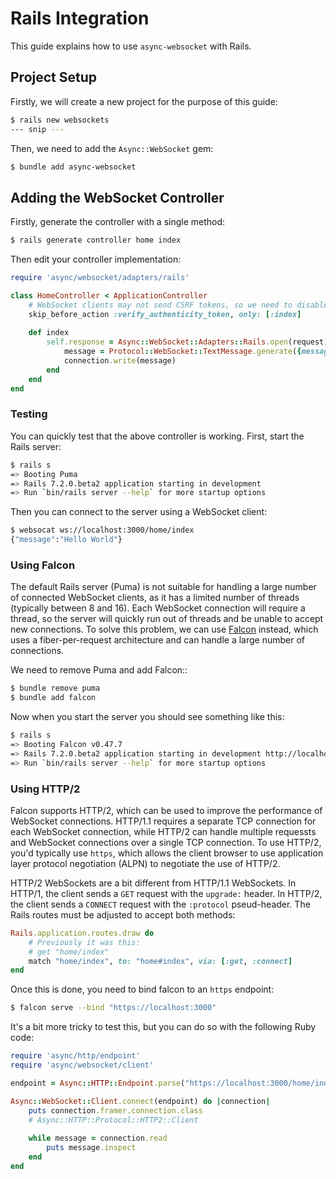 # Rails Integration

This guide explains how to use `async-websocket` with Rails.

## Project Setup

Firstly, we will create a new project for the purpose of this guide:

~~~ bash
$ rails new websockets
--- snip ---
~~~

Then, we need to add the `Async::WebSocket` gem:

~~~ bash
$ bundle add async-websocket
~~~

## Adding the WebSocket Controller

Firstly, generate the controller with a single method:

~~~ bash
$ rails generate controller home index
~~~

Then edit your controller implementation:

~~~ ruby
require 'async/websocket/adapters/rails'

class HomeController < ApplicationController
	# WebSocket clients may not send CSRF tokens, so we need to disable this check.
	skip_before_action :verify_authenticity_token, only: [:index]
	
	def index
		self.response = Async::WebSocket::Adapters::Rails.open(request) do |connection|
			message = Protocol::WebSocket::TextMessage.generate({message: "Hello World"})
			connection.write(message)
		end
	end
end
~~~

### Testing

You can quickly test that the above controller is working. First, start the Rails server:

~~~ bash
$ rails s
=> Booting Puma
=> Rails 7.2.0.beta2 application starting in development 
=> Run `bin/rails server --help` for more startup options
~~~

Then you can connect to the server using a WebSocket client:

~~~ bash
$ websocat ws://localhost:3000/home/index
{"message":"Hello World"}
~~~

### Using Falcon

The default Rails server (Puma) is not suitable for handling a large number of connected WebSocket clients, as it has a limited number of threads (typically between 8 and 16). Each WebSocket connection will require a thread, so the server will quickly run out of threads and be unable to accept new connections. To solve this problem, we can use [Falcon](https://github.com/socketry/falcon) instead, which uses a fiber-per-request architecture and can handle a large number of connections.

We need to remove Puma and add Falcon::

~~~ bash
$ bundle remove puma
$ bundle add falcon
~~~

Now when you start the server you should see something like this:

~~~ bash
$ rails s
=> Booting Falcon v0.47.7
=> Rails 7.2.0.beta2 application starting in development http://localhost:3000
=> Run `bin/rails server --help` for more startup options
~~~


### Using HTTP/2

Falcon supports HTTP/2, which can be used to improve the performance of WebSocket connections. HTTP/1.1 requires a separate TCP connection for each WebSocket connection, while HTTP/2 can handle multiple requessts and WebSocket connections over a single TCP connection. To use HTTP/2, you'd typically use `https`, which allows the client browser to use application layer protocol negotiation (ALPN) to negotiate the use of HTTP/2.

HTTP/2 WebSockets are a bit different from HTTP/1.1 WebSockets. In HTTP/1, the client sends a `GET` request with the `upgrade:` header. In HTTP/2, the client sends a `CONNECT` request with the `:protocol` pseud-header. The Rails routes must be adjusted to accept both methods:

~~~ ruby
Rails.application.routes.draw do
	# Previously it was this:
	# get "home/index"
	match "home/index", to: "home#index", via: [:get, :connect]
end
~~~

Once this is done, you need to bind falcon to an `https` endpoint:

~~~ bash
$ falcon serve --bind "https://localhost:3000"
~~~

It's a bit more tricky to test this, but you can do so with the following Ruby code:

~~~ ruby
require 'async/http/endpoint'
require 'async/websocket/client'

endpoint = Async::HTTP::Endpoint.parse("https://localhost:3000/home/index")

Async::WebSocket::Client.connect(endpoint) do |connection|
	puts connection.framer.connection.class
	# Async::HTTP::Protocol::HTTP2::Client
	
	while message = connection.read
		puts message.inspect
	end
end
~~~
